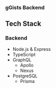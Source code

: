 ### gGists Backend

## Tech Stack

### Backend

- Node.js & Express
- TypeScript
- GraphQL
  - Apollo
  - Nexus
- PostgreSQL
  - Prisma
